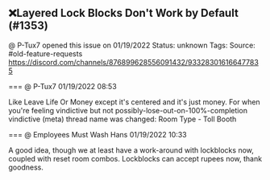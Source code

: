 ## ❌Layered Lock Blocks Don't Work by Default (#1353)
@ P-Tux7 opened this issue on 01/19/2022
Status: unknown
Tags: 
Source: #old-feature-requests https://discord.com/channels/876899628556091432/933283016166477835


=== @ P-Tux7 01/19/2022 08:53

Like Leave Life Or Money except it's centered and it's just money. For when you're feeling vindictive but not possibly-lose-out-on-100%-completion vindictive
(meta) thread name was changed: Room Type - Toll Booth

=== @ Employees Must Wash Hans 01/19/2022 10:33

A good idea, though we at least have a work-around with lockblocks now, coupled with reset room combos.  Lockblocks can accept rupees now, thank goodness.

